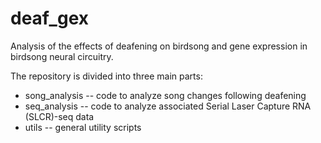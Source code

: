 # deaf_gex
Analysis of the effects of deafening on birdsong and gene expression in birdsong neural circuitry. 

The repository is divided into three main parts:
* song_analysis -- code to analyze song changes following deafening
* seq_analysis -- code to analyze associated Serial Laser Capture RNA (SLCR)-seq data
* utils -- general utility scripts



